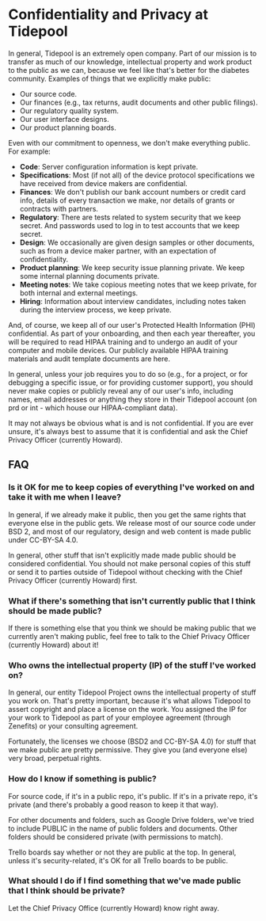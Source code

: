 # Confidentiality and Privacy at Tidepool

In general, Tidepool is an extremely open company. Part of our mission is to transfer as much of our knowledge, intellectual property and work product to the public as we can, because we feel like that's better for the diabetes community. Examples of things that we explicitly make public:
* Our source code.
* Our finances (e.g., tax returns, audit documents and other public filings).
* Our regulatory quality system.
* Our user interface designs.
* Our product planning boards.

Even with our commitment to openness, we don't make everything public. For example:
* **Code**: Server configuration information is kept private.
* **Specifications**: Most (if not all) of the device protocol specifications we have received from device makers are confidential.
* **Finances**: We don't publish our bank account numbers or credit card info, details of every transaction we make, nor details of grants or contracts with partners.
* **Regulatory**: There are tests related to system security that we keep secret. And passwords used to log in to test accounts that we keep secret.
* **Design**: We occasionally are given design samples or other documents, such as from a device maker partner, with an expectation of confidentiality.
* **Product planning**: We keep security issue planning private. We keep some internal planning documents private.
* **Meeting notes**: We take copious meeting notes that we keep private, for both internal and external meetings.
* **Hiring**: Information about interview candidates, including notes taken during the interview process, we keep private.

And, of course, we keep all of our user's Protected Health Information (PHI) confidential. As part of your onboarding, and then each year thereafter, you will be required to read HIPAA training and to undergo an audit of your computer and mobile devices. Our publicly available HIPAA training materials and audit template documents are here.

In general, unless your job requires you to do so (e.g., for a project, or for debugging a specific issue, or for providing customer support), you should never make copies or publicly reveal any of our user's info, including names, email addresses or anything they store in their Tidepool account (on prd or int - which house our HIPAA-compliant data).

It may not always be obvious what is and is not confidential. If you are ever unsure, it's always best to assume that it is confidential and ask the Chief Privacy Officer (currently Howard).

## FAQ

### Is it OK for me to keep copies of everything I've worked on and take it with me when I leave? 

In general, if we already make it public, then you get the same rights that everyone else in the public gets. We release most of our source code under BSD 2, and most of our regulatory, design and web content is made public under CC-BY-SA 4.0.

In general, other stuff that isn't explicitly made made public should be considered confidential. You should not make personal copies of this stuff or send it to parties outside of Tidepool without checking with the Chief Privacy Officer (currently Howard) first.

### What if there's something that isn't currently public that I think should be made public?

If there is something else that you think we should be making public that we currently aren't making public, feel free to talk to the Chief Privacy Officer (currently Howard) about it!

### Who owns the intellectual property (IP) of the stuff I've worked on?

In general, our entity Tidepool Project owns the intellectual property of stuff you work on. That's pretty important, because it's what allows Tidepool to assert copyright and place a license on the work. You assigned the IP for your work to Tidepool as part of your employee agreement (through Zenefits) or your consulting agreement.

Fortunately, the licenses we choose (BSD2 and CC-BY-SA 4.0) for stuff that we make public are pretty permissive. They give you (and everyone else) very broad, perpetual rights.

### How do I know if something is public?

For source code, if it's in a public repo, it's public. If it's in a private repo, it's private (and there's probably a good reason to keep it that way).

For other documents and folders, such as Google Drive folders, we've tried to include PUBLIC in the name of public folders and documents. Other folders should be considered private (with permissions to match).

Trello boards say whether or not they are public at the top. In general, unless it's security-related, it's OK for all Trello boards to be public.

### What should I do if I find something that we've made public that I think should be private?

Let the Chief Privacy Office (currently Howard) know right away.